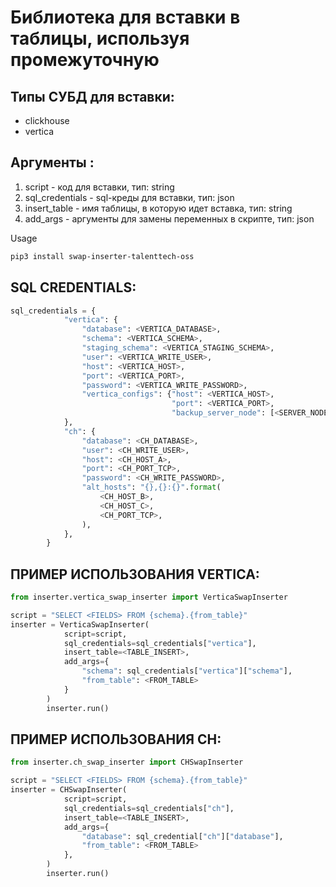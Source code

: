 Библиотека для вставки в таблицы, используя промежуточную
========================================================


Типы СУБД для вставки:
-------------
* clickhouse
* vertica 


Аргументы :
-------------
1. script - код для вставки, тип: string
2. sql_credentials - sql-креды для вставки, тип: json
3. insert_table -  имя таблицы, в которую идет вставка, тип: string
4. add_args - аргументы для замены переменных в скрипте, тип: json


Usage
```sh
pip3 install swap-inserter-talenttech-oss
```

SQL CREDENTIALS:
-------------
```python
sql_credentials = {
            "vertica": {
                "database": <VERTICA_DATABASE>,
                "schema": <VERTICA_SCHEMA>,
                "staging_schema": <VERTICA_STAGING_SCHEMA>,
                "user": <VERTICA_WRITE_USER>,
                "host": <VERTICA_HOST>,
                "port": <VERTICA_PORT>,
                "password": <VERTICA_WRITE_PASSWORD>,
                "vertica_configs": {"host": <VERTICA_HOST>,
                                    "port": <VERTICA_PORT>,
                                    "backup_server_node": [<SERVER_NODE_1>, <SERVER_NODE_2>, <SERVER_NODE_3>},
            },
            "ch": {
                "database": <CH_DATABASE>,
                "user": <CH_WRITE_USER>,
                "host": <CH_HOST_A>,
                "port": <CH_PORT_TCP>,
                "password": <CH_WRITE_PASSWORD>,
                "alt_hosts": "{},{}:{}".format(
                    <CH_HOST_B>,
                    <CH_HOST_C>,
                    <CH_PORT_TCP>,
                ),
            },
        }
```      

ПРИМЕР ИСПОЛЬЗОВАНИЯ VERTICA:
-------------
```python
from inserter.vertica_swap_inserter import VerticaSwapInserter

script = "SELECT <FIELDS> FROM {schema}.{from_table}"
inserter = VerticaSwapInserter(
            script=script,
            sql_credentials=sql_credentials["vertica"],
            insert_table=<TABLE_INSERT>,
            add_args={
                "schema": sql_credentials["vertica"]["schema"],
                "from_table": <FROM_TABLE>
            }
        )
        inserter.run()
```  

ПРИМЕР ИСПОЛЬЗОВАНИЯ CH:
-------------
```python
from inserter.ch_swap_inserter import CHSwapInserter

script = "SELECT <FIELDS> FROM {schema}.{from_table}"
inserter = CHSwapInserter(
            script=script,
            sql_credentials=sql_credentials["ch"],
            insert_table=<TABLE_INSERT>,
            add_args={
                "database": sql_credential["ch"]["database"],
                "from_table": <FROM_TABLE>
            },
        )
        inserter.run()
```    

